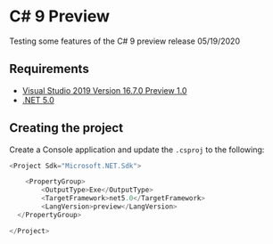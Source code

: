 # C# 9 Preview

Testing some features of the C# 9 preview release 05/19/2020

## Requirements

* [Visual Studio 2019 Version 16.7.0 Preview 1.0](https://visualstudio.microsoft.com/pt-br/vs/preview/)
* [.NET 5.0](https://dotnet.microsoft.com/download/dotnet/5.0)

## Creating the project

Create a Console application and update the `.csproj` to the following:
```C#
<Project Sdk="Microsoft.NET.Sdk">

	<PropertyGroup>
		<OutputType>Exe</OutputType>
		<TargetFramework>net5.0</TargetFramework>
		<LangVersion>preview</LangVersion>
  </PropertyGroup>

</Project>
```
